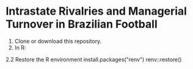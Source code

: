 # Intrastate Rivalries and Managerial Turnover in Brazilian Football

1. Clone or download this repository.
2. In R:

2.2 Restore the R environment
install.packages("renv")
renv::restore()

